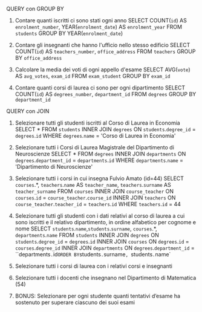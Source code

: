 QUERY con GROUP BY

1. Contare quanti iscritti ci sono stati ogni anno
SELECT COUNT(`id`) AS `enrolment_number`, YEAR(`enrolment_date`) AS `enrolment_year`
FROM `students`
GROUP BY YEAR(`enrolment_date`)

2. Contare gli insegnanti che hanno l'ufficio nello stesso edificio
SELECT COUNT(`id`) AS `teachers_number`, `office_address`
FROM `teachers`
GROUP BY `office_address`

3. Calcolare la media dei voti di ogni appello d'esame
SELECT AVG(`vote`) AS `avg_votes`, `exam_id`
FROM `exam_student`
GROUP BY `exam_id`

4. Contare quanti corsi di laurea ci sono per ogni dipartimento
SELECT COUNT(`id`) AS `degrees_number`, `department_id` 
FROM `degrees`
GROUP BY `department_id`

<!------------------------------------------------------------------------------------------------------------------->
QUERY con JOIN

1. Selezionare tutti gli studenti iscritti al Corso di Laurea in Economia
SELECT *
FROM `students`
INNER JOIN `degrees`
ON `students`.`degree_id` = `degrees`.`id`
WHERE `degrees`.`name` = 'Corso di Laurea in Economia'

2. Selezionare tutti i Corsi di Laurea Magistrale del Dipartimento di Neuroscienze
SELECT *
FROM `degrees`
INNER JOIN `departments`
ON `degrees`.`department_id` = `departments`.`id`
WHERE `departments`.`name` = 'Dipartimento di Neuroscienze'

3. Selezionare tutti i corsi in cui insegna Fulvio Amato (id=44)
SELECT `courses`.*, `teachers`.`name` AS `teacher_name`, `teachers`.`surname` AS `teacher_surname`
FROM `courses`
INNER JOIN `course_teacher`
ON `courses`.`id` = `course_teacher`.`course_id`
INNER JOIN `teachers`
ON `course_teacher`.`teacher_id` = `teachers`.`id`
WHERE `teachers`.`id` = 44

4. Selezionare tutti gli studenti con i dati relativi al corso di laurea a cui sono iscritti e il
relativo dipartimento, in ordine alfabetico per cognome e nome
SELECT `students`.`name`,`students`.`surname`, `courses`.*, `departments`.`name`
FROM `students`
INNER JOIN `degrees`
ON `students`.`degree_id` = `degrees`.`id`
INNER JOIN `courses`
ON `degrees`.`id` = `courses`.`degree_id`
INNER JOIN `departments`
ON `degrees`.`department_id` = ``departments`.`id`
ORDER BY `students`.`surname`, `students`.`name`

5. Selezionare tutti i corsi di laurea con i relativi corsi e insegnanti
6. Selezionare tutti i docenti che insegnano nel Dipartimento di Matematica (54)
7. BONUS: Selezionare per ogni studente quanti tentativi d’esame ha sostenuto per
superare ciascuno dei suoi esami